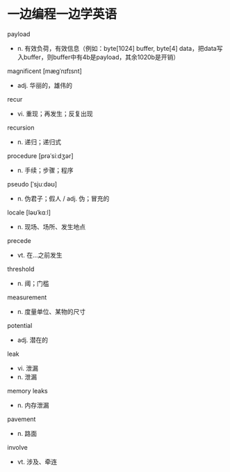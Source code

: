 # 一边编程一边学英语

payload  
- n. 有效负荷，有效信息（例如：byte[1024] buffer, byte[4] data，把data写入buffer，则buffer中有4b是payload，其余1020b是开销）  

magnificent [mæɡˈnɪfɪsnt]  
- adj. 华丽的，雄伟的  

recur  
- vi. 重现；再发生；反复出现  

recursion  
- n. 递归；递归式  

procedure [prəˈsiːdʒər]  
- n. 手续；步骤；程序  

pseudo [ˈsjuːdəʊ]  
- n. 伪君子；假人 / adj. 伪；冒充的  

locale [ləʊˈkɑːl]  
- n. 现场、场所、发生地点  

precede  
- vt. 在...之前发生  

threshold  
- n. 阈；门槛  

measurement  
- n. 度量单位、某物的尺寸  

potential  
- adj. 潜在的  

leak  
- vi. 泄漏  
- n. 泄漏  

memory leaks  
- n. 内存泄漏  

pavement  
- n. 路面  

involve  
- vt. 涉及、牵连  